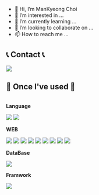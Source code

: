 - 👋 Hi, I’m ManKyeong Choi
- 👀 I’m interested in ...
- 🌱 I’m currently learning ...
- 💞️ I’m looking to collaborate on ...
- 📫 How to reach me ...

## 📞 Contact 📞
<div style="display:flex; flex-direction:row;">
    <a href="mailto:choimatthew0326@gmail.com">
        <img src="https://img.shields.io/badge/Gmail-FE2E2E?style=flat-square&logo=Gmail&logoColor=white"> 
    </a>
  
</div>

## 🔨 Once I've used 🔨
<div style="display:flex; flex-direction:column; align-items:flex-start;">
    <!-- Language -->
    <p><strong>Language</strong></p>
    <div>
        <img src="https://img.shields.io/badge/Java-FF4000?style=for-the-badge&logo=Java&logoColor=white"> 
        <img src="https://img.shields.io/badge/C-0040FF?style=for-the-badge&logo=C&logoColor=white"> 
    </div> 
    <!-- WEB -->
    <p><strong>WEB</strong></p>
    <div>
        <img src="https://img.shields.io/badge/Java Servlet-FFBF00?style=for-the-badge&logo=Java Servlet&logoColor=white"> 
        <img src="https://img.shields.io/badge/JSP-FACC2E?style=for-the-badge&logo=JSP&logoColor=white"> 
        <img src="https://img.shields.io/badge/HTML-FE9A2E?style=for-the-badge&logo=html5&logoColor=white"> 
        <img src="https://img.shields.io/badge/JSP-FF8000?style=for-the-badge&logo=JSP&logoColor=white"> 
        <img src="https://img.shields.io/badge/CSS-0174DF?style=for-the-badge&logo=CSS3&logoColor=white"> 
        <img src="https://img.shields.io/badge/Java Script-F7DF1E?style=for-the-badge&logo=javascript&logoColor=white"> 
        <img src="https://img.shields.io/badge/Java Beans-FE9A2E?style=for-the-badge&logo=Java Beans&logoColor=white"> 
        <img src="https://img.shields.io/badge/AJAX -FE2E2E?style=for-the-badge&logo=AJAX&logoColor=white"> 
        <img src="https://img.shields.io/badge/jQuery -2E64FE?style=for-the-badge&logo=jQuery&logoColor=white"> 
    </div> 
    <!-- DataBase -->
    <p><strong>DataBase</strong></p>
    <div>
        <img src="https://img.shields.io/badge/ORALCE-FF0000?style=for-the-badge&logo=oracle&logoColor=white"> 
    </div> 
    <!-- Framwork -->
    <p><strong>Framwork</strong></p>
    <div>
        <img src="https://img.shields.io/badge/Spring-40FF00?style=for-the-badge&logo=Spring&logoColor=white"> 
    </div> 


</div>



    
   
<!---
bianchi112/bianchi112 is a ✨ special ✨ repository because its `README.md` (this file) appears on your GitHub profile.
You can click the Preview link to take a look at your changes.
--->

